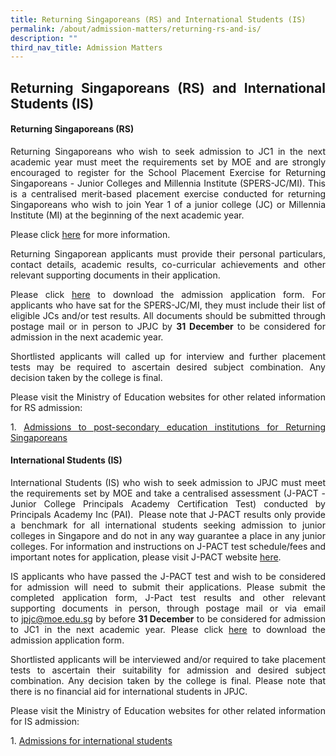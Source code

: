 ```yaml
---
title: Returning Singaporeans (RS) and International Students (IS)
permalink: /about/admission-matters/returning-rs-and-is/
description: ""
third_nav_title: Admission Matters
---
```

<div align="justify">
<h2>Returning Singaporeans (RS) and International Students (IS)</h2>

<h4>Returning Singaporeans (RS)</h4>
<p>Returning Singaporeans who wish to seek admission to JC1 in the next academic year must meet the requirements set by MOE and are strongly encouraged to register for the School Placement Exercise for Returning Singaporeans - Junior Colleges and Millennia Institute (SPERS-JC/MI). This is a centralised merit-based placement exercise conducted for returning Singaporeans who wish to join Year 1 of a junior college (JC) or Millennia Institute (MI) at the beginning of the next academic year.</p>

<p>Please click&nbsp;<a href="https://www.moe.gov.sg/returning-singaporeans">here</a>&nbsp;for more information.</p>

<p>Returning Singaporean applicants must provide their personal particulars, contact details, academic results, co-curricular achievements and other relevant supporting documents in their application.<br>
		

</p><p>Please click&nbsp;<a href="/files%2FAdmission%20Matters%2FReturning%20and%20International/editMediaSettings/jpjc_admission%20application%20form.pdf)">here</a>&nbsp;to download the admission application form.&nbsp;For applicants who have sat for the SPERS-JC/MI, they must include their list of eligible JCs and/or test results. All documents should be submitted through postage mail or in person to JPJC by&nbsp;<strong>31 December</strong>&nbsp;to be considered for admission in the next academic year.</p>

<p>Shortlisted applicants will called up for interview and further placement tests may be required to ascertain desired subject combination. Any decision taken by the college is final.</p>

<p>Please visit the Ministry of Education websites for other related information for RS admission:</p>

<p>1. <a href="https://www.moe.gov.sg/returning-singaporeans/post-secondary">Admissions to post-secondary education institutions for Returning Singaporeans</a></p>

<h4>International Students (IS)</h4>
<p>International Students (IS) who wish to seek admission to JPJC must meet the requirements set by MOE and take a centralised assessment (J-PACT - Junior College Principals Academy Certification Test) conducted by Principals Academy Inc (PAI).&nbsp; Please note that J-PACT results only provide a benchmark for all international students seeking admission to junior colleges in Singapore and do not in any way guarantee a place in any junior colleges. For information and instructions on J-PACT test schedule/fees and important notes for application, please&nbsp;visit J-PACT website <a href="https://www.pact.sg">here</a>.</p>

<p>IS applicants who have passed the J-PACT test and wish to be considered for admission will need to submit their applications.&nbsp;Please submit the completed application form, J-Pact test results and other relevant supporting documents in person, through postage mail or via email to&nbsp;<a href="mailto: jpjc@moe.edu.sg">jpjc@moe.edu.sg</a>&nbsp;by before&nbsp;<strong>31 December</strong>&nbsp;to be considered for admission to JC1 in the next academic year.&nbsp;Please click&nbsp;<a href="/files%2FAdmission%20Matters%2FReturning%20and%20International/editMediaSettings/jpjc_admission%20application%20form.pdf">here</a> to download the admission application form.</p>

<p>Shortlisted applicants will be interviewed and/or required to take placement tests to ascertain their suitability for admission and desired subject combination. Any decision taken by the college is final. Please note that there is no financial aid for international students in JPJC.</p>

<p>Please visit the Ministry of Education websites for other related information for IS admission:</p>

<p>1. <a href="https://www.moe.gov.sg/international-students">Admissions for international students</a></p></div>